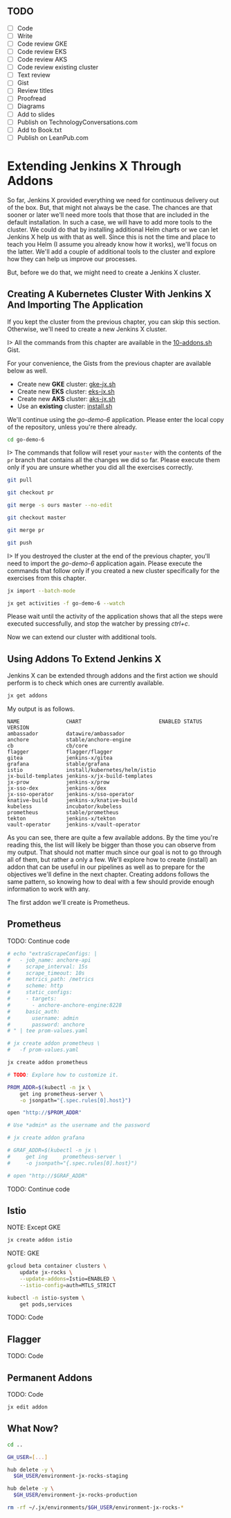 ## TODO

- [ ] Code
- [ ] Write
- [ ] Code review GKE
- [ ] Code review EKS
- [ ] Code review AKS
- [ ] Code review existing cluster
- [ ] Text review
- [ ] Gist
- [ ] Review titles
- [ ] Proofread
- [ ] Diagrams
- [ ] Add to slides
- [ ] Publish on TechnologyConversations.com
- [ ] Add to Book.txt
- [ ] Publish on LeanPub.com

# Extending Jenkins X Through Addons

So far, Jenkins X provided everything we need for continuous delivery out of the box. But, that might not always be the case. The chances are that sooner or later we'll need more tools that those that are included in the default installation. In such a case, we will have to add more tools to the cluster. We could do that by installing additional Helm charts or we can let Jenkins X help us with that as well. Since this is not the time and place to teach you Helm (I assume you already know how it works), we'll focus on the latter. We'll add a couple of additional tools to the cluster and explore how they can help us improve our processes.

But, before we do that, we might need to create a Jenkins X cluster.

## Creating A Kubernetes Cluster With Jenkins X And Importing The Application

If you kept the cluster from the previous chapter, you can skip this section. Otherwise, we'll need to create a new Jenkins X cluster.

I> All the commands from this chapter are available in the [10-addons.sh](TODO:) Gist.

For your convenience, the Gists from the previous chapter are available below as well.

* Create new **GKE** cluster: [gke-jx.sh](https://gist.github.com/86e10c8771582c4b6a5249e9c513cd18)
* Create new **EKS** cluster: [eks-jx.sh](https://gist.github.com/dfaf2b91819c0618faf030e6ac536eac)
* Create new **AKS** cluster: [aks-jx.sh](https://gist.github.com/6e01717c398a5d034ebe05b195514060)
* Use an **existing** cluster: [install.sh](https://gist.github.com/3dd5592dc5d582ceeb68fb3c1cc59233)

We'll continue using the *go-demo-6* application. Please enter the local copy of the repository, unless you're there already.

```bash
cd go-demo-6
```

I> The commands that follow will reset your `master` with the contents of the `pr` branch that contains all the changes we did so far. Please execute them only if you are unsure whether you did all the exercises correctly.

```bash
git pull

git checkout pr

git merge -s ours master --no-edit

git checkout master

git merge pr

git push
```

I> If you destroyed the cluster at the end of the previous chapter, you'll need to import the *go-demo-6* application again. Please execute the commands that follow only if you created a new cluster specifically for the exercises from this chapter.

```bash
jx import --batch-mode

jx get activities -f go-demo-6 --watch
```

Please wait until the activity of the application shows that all the steps were executed successfully, and stop the watcher by pressing *ctrl+c*.

Now we can extend our cluster with additional tools.

## Using Addons To Extend Jenkins X

Jenkins X can be extended through addons and the first action we should perform is to check which ones are currently available.

```bash
jx get addons
```

My output is as follows.

```
NAME               CHART                         ENABLED STATUS VERSION
ambassador         datawire/ambassador
anchore            stable/anchore-engine
cb                 cb/core
flagger            flagger/flagger
gitea              jenkins-x/gitea
grafana            stable/grafana
istio              install/kubernetes/helm/istio
jx-build-templates jenkins-x/jx-build-templates
jx-prow            jenkins-x/prow
jx-sso-dex         jenkins-x/dex
jx-sso-operator    jenkins-x/sso-operator
knative-build      jenkins-x/knative-build
kubeless           incubator/kubeless
prometheus         stable/prometheus
tekton             jenkins-x/tekton
vault-operator     jenkins-x/vault-operator
```

As you can see, there are quite a few available addons. By the time you're reading this, the list will likely be bigger than those you can observe from my output. That should not matter much since our goal is not to go through all of them, but rather a only a few. We'll explore how to create (install) an addon that can be useful in our pipelines as well as to prepare for the objectives we'll define in the next chapter. Creating addons follows the same pattern, so knowing how to deal with a few should provide enough information to work with any.

The first addon we'll create is Prometheus.

## Prometheus

TODO: Continue code

```bash
# echo "extraScrapeConfigs: |
#   - job_name: anchore-api
#     scrape_interval: 15s
#     scrape_timeout: 10s
#     metrics_path: /metrics
#     scheme: http
#     static_configs:
#     - targets:
#       - anchore-anchore-engine:8228
#     basic_auth:
#       username: admin
#       password: anchore
# " | tee prom-values.yaml

# jx create addon prometheus \
#   -f prom-values.yaml

jx create addon prometheus

# TODO: Explore how to customize it.

PROM_ADDR=$(kubectl -n jx \
    get ing prometheus-server \
    -o jsonpath="{.spec.rules[0].host}")

open "http://$PROM_ADDR"

# Use *admin* as the username and the password

# jx create addon grafana

# GRAF_ADDR=$(kubectl -n jx \
#     get ing     prometheus-server \
#     -o jsonpath="{.spec.rules[0].host}")

# open "http://$GRAF_ADDR"
```

TODO: Continue code

## Istio

NOTE: Except GKE

```bash
jx create addon istio
```

NOTE: GKE

```bash
gcloud beta container clusters \
    update jx-rocks \
    --update-addons=Istio=ENABLED \
    --istio-config=auth=MTLS_STRICT

kubectl -n istio-system \
    get pods,services
```

TODO: Code

## Flagger

TODO: Code

## Permanent Addons

TODO: Code

```bash
jx edit addon
```

## What Now?

```bash
cd ..

GH_USER=[...]

hub delete -y \
  $GH_USER/environment-jx-rocks-staging

hub delete -y \
  $GH_USER/environment-jx-rocks-production

rm -rf ~/.jx/environments/$GH_USER/environment-jx-rocks-*
```